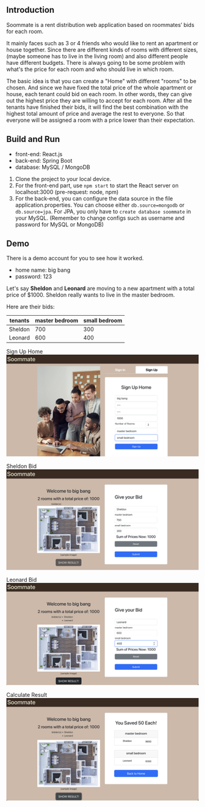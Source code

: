 ## Introduction

Soommate is a rent distribution web application based on roommates’ bids for each room.

It mainly faces such as 3 or 4 friends who would like to rent an apartment or house together. Since there are different kinds of rooms with different sizes, (maybe someone has to live in the living room) and also different people have different budgets. There is always going to be some problem with what's the price for each room and who should live in which room.

The basic idea is that you can create a "Home" with different "rooms" to be chosen. And since we have fixed the total price of the whole apartment or house, each tenant could bid on each room. In other words, they can give out the highest price they are willing to accept for each room. After all the tenants have finished their bids, it will find the best combination with the highest total amount of price and average the rest to everyone. So that everyone will be assigned a room with a price lower than their expectation.

## Build and Run

- front-end: React.js
- back-end: Spring Boot
- database: MySQL / MongoDB

1. Clone the project to your local device.
2. For the front-end part, use `npm start` to start the React server on localhost:3000 (pre-request: node, npm)
3. For the back-end, you can configure the data source in the file application.properties. You can choose either `db.source=mongodb` or `db.source=jpa`. For JPA, you only have to `create database soommate` in your MySQL. (Remember to change configs such as username and password for MySQL or MongoDB)

## Demo

There is a demo account for you to see how it worked.
- home name: big bang
- password: 123

Let's say **Sheldon** and **Leonard** are moving to a new apartment with a total price of $1000. Sheldon really wants to live in the master bedroom.

Here are their bids:

| tenants | master bedroom | small bedroom |
|----------|----------------|---------------|
| Sheldon  | 700            | 300           |
| Leonard  | 600            | 400           |

Sign Up Home
![sign_up](materials/sign_up.png)

Sheldon Bid
![sheldon_bid](materials/sheldon_bid.png)

Leonard Bid
![leonard_bid](materials/leonard_bid.png)

Calculate Result
![calculate_result](materials/calculate_result.png)